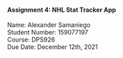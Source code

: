 #### Assignment 4:  NHL Stat Tracker App
Name: Alexander Samaniego  
Student Number: 159077197  
Course: DPS926  
Due Date: December 12th, 2021
